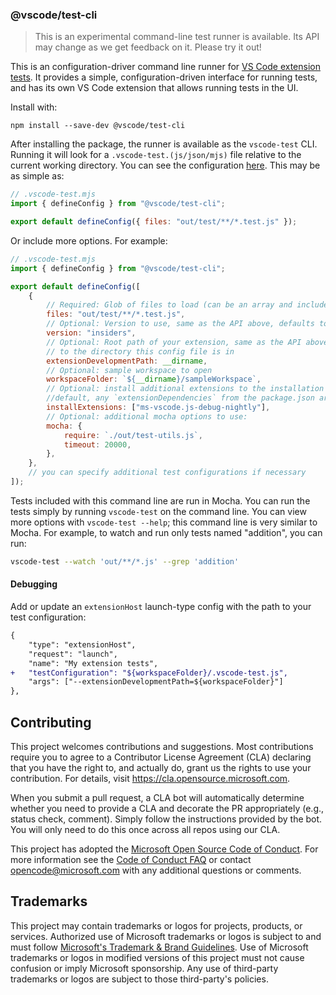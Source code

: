### @vscode/test-cli

> This is an experimental command-line test runner is available. Its API may
> change as we get feedback on it. Please try it out!

This is an configuration-driver command line runner for
[VS Code extension tests](https://code.visualstudio.com/api/working-with-extensions/testing-extension).
It provides a simple, configuration-driven interface for running tests, and has
its own VS Code extension that allows running tests in the UI.

Install with:

```
npm install --save-dev @vscode/test-cli
```

After installing the package, the runner is available as the `vscode-test` CLI.
Running it will look for a `.vscode-test.(js/json/mjs)` file relative to the
current working directory. You can see the configuration
[here](https://github.com/microsoft/vscode-test-cli/blob/main/src/config.cts).
This may be as simple as:

```js
// .vscode-test.mjs
import { defineConfig } from "@vscode/test-cli";

export default defineConfig({ files: "out/test/**/*.test.js" });
```

Or include more options. For example:

```js
// .vscode-test.mjs
import { defineConfig } from "@vscode/test-cli";

export default defineConfig([
	{
		// Required: Glob of files to load (can be an array and include absolute paths).
		files: "out/test/**/*.test.js",
		// Optional: Version to use, same as the API above, defaults to stable
		version: "insiders",
		// Optional: Root path of your extension, same as the API above, defaults
		// to the directory this config file is in
		extensionDevelopmentPath: __dirname,
		// Optional: sample workspace to open
		workspaceFolder: `${__dirname}/sampleWorkspace`,
		// Optional: install additional extensions to the installation prior to testing. By
		//default, any `extensionDependencies` from the package.json are automatically installed.
		installExtensions: ["ms-vscode.js-debug-nightly"],
		// Optional: additional mocha options to use:
		mocha: {
			require: `./out/test-utils.js`,
			timeout: 20000,
		},
	},
	// you can specify additional test configurations if necessary
]);
```

Tests included with this command line are run in Mocha. You can run the tests
simply by running `vscode-test` on the command line. You can view more options
with `vscode-test --help`; this command line is very similar to Mocha. For
example, to watch and run only tests named "addition", you can run:

```sh
vscode-test --watch 'out/**/*.js' --grep 'addition'
```

#### Debugging

Add or update an `extensionHost` launch-type config with the path to your test
configuration:

```diff
{
	"type": "extensionHost",
	"request": "launch",
	"name": "My extension tests",
+	"testConfiguration": "${workspaceFolder}/.vscode-test.js",
	"args": ["--extensionDevelopmentPath=${workspaceFolder}"]
},
```

## Contributing

This project welcomes contributions and suggestions. Most contributions require
you to agree to a Contributor License Agreement (CLA) declaring that you have
the right to, and actually do, grant us the rights to use your contribution. For
details, visit https://cla.opensource.microsoft.com.

When you submit a pull request, a CLA bot will automatically determine whether
you need to provide a CLA and decorate the PR appropriately (e.g., status check,
comment). Simply follow the instructions provided by the bot. You will only need
to do this once across all repos using our CLA.

This project has adopted the
[Microsoft Open Source Code of Conduct](https://opensource.microsoft.com/codeofconduct/).
For more information see the
[Code of Conduct FAQ](https://opensource.microsoft.com/codeofconduct/faq/) or
contact [opencode@microsoft.com](mailto:opencode@microsoft.com) with any
additional questions or comments.

## Trademarks

This project may contain trademarks or logos for projects, products, or
services. Authorized use of Microsoft trademarks or logos is subject to and must
follow
[Microsoft's Trademark & Brand Guidelines](https://www.microsoft.com/en-us/legal/intellectualproperty/trademarks/usage/general).
Use of Microsoft trademarks or logos in modified versions of this project must
not cause confusion or imply Microsoft sponsorship. Any use of third-party
trademarks or logos are subject to those third-party's policies.
